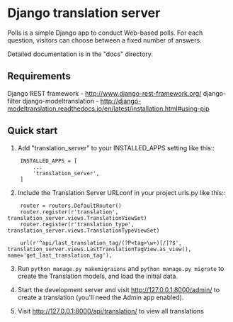 Django translation server
=========================

Polls is a simple Django app to conduct Web-based polls. For each
question, visitors can choose between a fixed number of answers.

Detailed documentation is in the "docs" directory.

Requirements
-----------

Django REST framework - http://www.django-rest-framework.org/
django-filter
django-modeltranslation - http://django-modeltranslation.readthedocs.io/en/latest/installation.html#using-pip

Quick start
-----------

1. Add "translation_server" to your INSTALLED_APPS setting like this::
```
    INSTALLED_APPS = [
        ...
        'translation_server',
    ]
```
2. Include the Translation Server URLconf in your project urls.py like this::
```
    router = routers.DefaultRouter()
    router.register(r'translation', translation_server.views.TranslationViewSet)    
    router.register(r'translation_type', translation_server.views.TranslationTypeViewSet)

    url(r'^api/last_translation_tag/(?P<tag>\w+)[/]?$', translation_server.views.LastTranslationTagView.as_view(), name='get_last_translation_tag'),
```
3. Run ```python manage.py makemigraions``` and ```python manage.py migrate``` to create the Translation models, and load the initial data.

4. Start the development server and visit http://127.0.0.1:8000/admin/ to create a translation (you'll need the Admin app enabled).

5. Visit http://127.0.0.1:8000/api/translation/ to view all translations